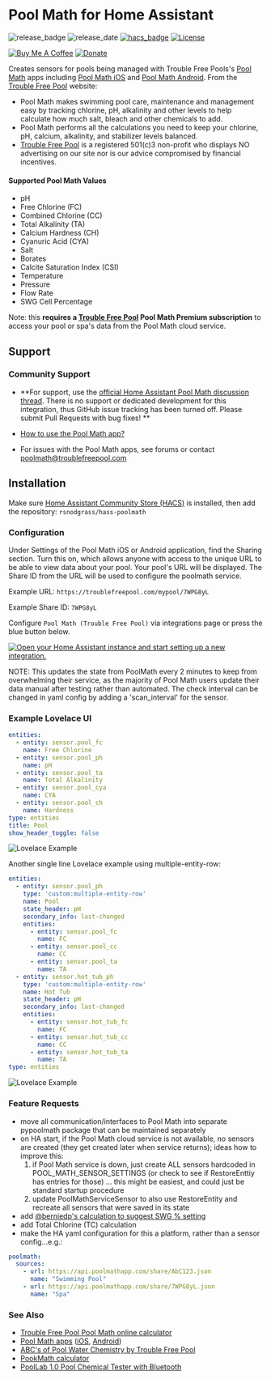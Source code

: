# Pool Math for Home Assistant

![release_badge](https://img.shields.io/github/release/rsnodgrass/hass-poolmath.svg)
![release_date](https://img.shields.io/github/release-date/rsnodgrass/hass-poolmath.svg)
[![hacs_badge](https://img.shields.io/badge/HACS-Default-orange.svg)](https://github.com/hacs/integration)
[![License](https://img.shields.io/badge/License-Apache%202.0-blue.svg)](https://opensource.org/licenses/Apache-2.0)

[![Buy Me A Coffee](https://img.shields.io/badge/buy%20me%20a%20coffee-donate-yellow.svg)](https://buymeacoffee.com/DYks67r)
[![Donate](https://img.shields.io/badge/Donate-PayPal-green.svg)](https://www.paypal.com/cgi-bin/webscr?cmd=_donations&business=WREP29UDAMB6G)

Creates sensors for pools being managed with Trouble Free Pools's [Pool Math](https://www.troublefreepool.com/blog/poolmath/) apps including [Pool Math iOS](https://apps.apple.com/us/app/pool-math-by-troublefreepool/id1228819359) and [Pool Math Android](https://play.google.com/store/apps/details?id=com.troublefreepool.poolmath&hl=en_US). From the [Trouble Free Pool](https://troublefreepool.com/) website:

* Pool Math makes swimming pool care, maintenance and management easy by tracking chlorine, pH, alkalinity and other  levels to help calculate how much salt, bleach and other chemicals to add.
* Pool Math performs all the calculations you need to keep your chlorine, pH, calcium, alkalinity, and stabilizer levels balanced.
* [Trouble Free Pool](https://www.troublefreepool.com/) is a registered 501(c)3 non-profit who displays NO advertising on our site nor is our advice compromised by financial incentives.

#### Supported Pool Math Values

* pH
* Free Chlorine (FC)
* Combined Chlorine (CC)
* Total Alkalinity (TA)
* Calcium Hardness (CH)
* Cyanuric Acid (CYA)
* Salt
* Borates
* Calcite Saturation Index (CSI)
* Temperature
* Pressure
* Flow Rate
* SWG Cell Percentage

Note: this **requires a [Trouble Free Pool](https://www.troublefreepool.com/) Pool Math Premium subscription** to access your pool or spa's data from the Pool Math cloud service.

## Support

### Community Support

* **For support, use the [official Home Assistant Pool Math discussion thread](https://community.home-assistant.io/t/custom-component-pool-math-sensors-for-pool-chemicals-and-operations/435126). There is no support or dedicated development for this integration, thus GitHub issue tracking has been turned off. Please submit Pull Requests with bug fixes! **

* [How to use the Pool Math app?](https://www.troublefreepool.com/threads/how-to-use-the-pool-math-app.179282/)
* For issues with the Pool Math apps, see forums or contact [poolmath@troublefreepool.com](mailto:poolmath@troublefreepool.com)

## Installation

Make sure [Home Assistant Community Store (HACS)](https://github.com/custom-components/hacs) is installed, then add the repository: `rsnodgrass/hass-poolmath`

### Configuration

Under Settings of the Pool Math iOS or Android application, find the Sharing section.  Turn this on, which allows anyone with access to the unique URL to be able to view data about your pool. Your pool's URL will be displayed. The Share ID from the URL will be used to configure the poolmath service.

Example URL: `https://troublefreepool.com/mypool/7WPG8yL`

Example Share ID: `7WPG8yL`

Configure `Pool Math (Trouble Free Pool)` via integrations page or press the blue button below.

[![Open your Home Assistant instance and start setting up a new integration.](https://my.home-assistant.io/badges/config_flow_start.svg)](https://my.home-assistant.io/redirect/config_flow_start/?domain=poolmath)

NOTE: This updates the state from PoolMath every 2 minutes to keep from overwhelming their service, as the majority of Pool Math users update their data manual after testing rather than automated. The check interval can be changed in yaml config by adding a 'scan_interval' for the sensor.

### Example Lovelace UI

```yaml
entities:
  - entity: sensor.pool_fc
    name: Free Chlorine
  - entity: sensor.pool_ph
    name: pH
  - entity: sensor.pool_ta
    name: Total Alkalinity
  - entity: sensor.pool_cya
    name: CYA
  - entity: sensor.pool_ch
    name: Hardness
type: entities
title: Pool
show_header_toggle: false
```

![Lovelace Example](https://github.com/rsnodgrass/hass-poolmath/blob/master/img/example.png?raw=true)

Another single line Lovelace example using multiple-entity-row:

```yaml
entities:
  - entity: sensor.pool_ph
    type: 'custom:multiple-entity-row'
    name: Pool
    state_header: pH
    secondary_info: last-changed
    entities:
      - entity: sensor.pool_fc
        name: FC
      - entity: sensor.pool_cc
        name: CC
      - entity: sensor.pool_ta
        name: TA
  - entity: sensor.hot_tub_ph
    type: 'custom:multiple-entity-row'
    name: Hot Tub
    state_header: pH
    secondary_info: last-changed
    entities:
      - entity: sensor.hot_tub_fc
        name: FC
      - entity: sensor.hot_tub_cc
        name: CC
      - entity: sensor.hot_tub_ta
        name: TA
type: entities
```

![Lovelace Example](https://github.com/rsnodgrass/hass-poolmath/blob/master/img/example-multiple.png?raw=true)


### Feature Requests

* move all communication/interfaces to Pool Math into separate pypoolmath package that can be maintained separately
* on HA start, if the Pool Math cloud service is not available, no sensors are created (they get created later when service returns); ideas how to improve this:
  1. if Pool Math service is down, just create ALL sensors hardcoded in POOL_MATH_SENSOR_SETTINGS (or check to see if RestoreEnttiy has entries for those) ... this might be easiest, and could just be standard startup procedure
  2. update PoolMathServiceSensor to also use RestoreEntity and recreate all sensors that were saved in its state
* add [@berniedp's calculation to suggest SWG % setting](https://community.home-assistant.io/t/custom-component-pool-math-sensors-for-pool-chemicals-and-operations/435126/12?u=ryans)
* add Total Chlorine (TC) calculation
* make the HA yaml configuration for this a platform, rather than a sensor config...e.g.:

```yaml
poolmath:
  sources:
    - url: https://api.poolmathapp.com/share/AbC123.json
      name: "Swimming Pool"
    - url: https://api.poolmathapp.com/share/7WPG8yL.json
      name: "Spa"
```

### See Also

* [Trouble Free Pool Pool Math online calculator](https://www.troublefreepool.com/calc.html)
* [Pool Math apps](https://www.troublefreepool.com/blog/poolmath/) ([iOS](https://apps.apple.com/us/app/pool-math-by-troublefreepool/id1228819359), [Android](https://play.google.com/store/apps/details?id=com.troublefreepool.poolmath&hl=en_US))
* [ABC's of Pool Water Chemistry by Trouble Free Pool](https://www.troublefreepool.com/blog/2018/12/12/abcs-of-pool-water-chemistry/)
* [PookMath calculator](https://www.troublefreepool.com/calc.html)
* [PoolLab 1.0 Pool Chemical Tester with Bluetooth](https://www.amazon.com/Pool-Lab-1-0/dp/B0722ZD4G3?tag=rynoshark-20)
